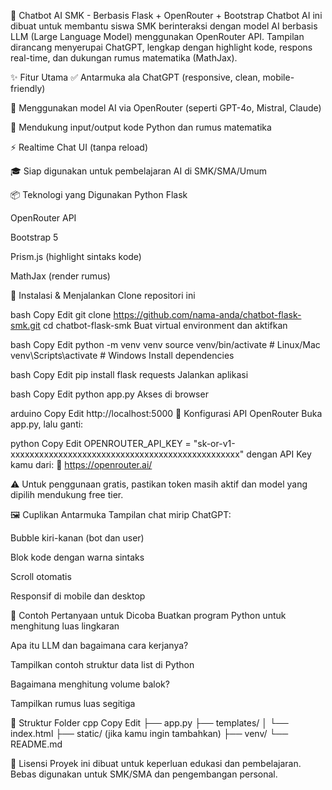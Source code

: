 🤖 Chatbot AI SMK - Berbasis Flask + OpenRouter + Bootstrap
Chatbot AI ini dibuat untuk membantu siswa SMK berinteraksi dengan model AI berbasis LLM (Large Language Model) menggunakan OpenRouter API. Tampilan dirancang menyerupai ChatGPT, lengkap dengan highlight kode, respons real-time, dan dukungan rumus matematika (MathJax).

✨ Fitur Utama
✅ Antarmuka ala ChatGPT (responsive, clean, mobile-friendly)

🧠 Menggunakan model AI via OpenRouter (seperti GPT-4o, Mistral, Claude)

🧮 Mendukung input/output kode Python dan rumus matematika

⚡ Realtime Chat UI (tanpa reload)

🎓 Siap digunakan untuk pembelajaran AI di SMK/SMA/Umum

📦 Teknologi yang Digunakan
Python Flask

OpenRouter API

Bootstrap 5

Prism.js (highlight sintaks kode)

MathJax (render rumus)

🚀 Instalasi & Menjalankan
Clone repositori ini

bash
Copy
Edit
git clone https://github.com/nama-anda/chatbot-flask-smk.git
cd chatbot-flask-smk
Buat virtual environment dan aktifkan

bash
Copy
Edit
python -m venv venv
source venv/bin/activate        # Linux/Mac
venv\Scripts\activate           # Windows
Install dependencies

bash
Copy
Edit
pip install flask requests
Jalankan aplikasi

bash
Copy
Edit
python app.py
Akses di browser

arduino
Copy
Edit
http://localhost:5000
🔑 Konfigurasi API OpenRouter
Buka app.py, lalu ganti:

python
Copy
Edit
OPENROUTER_API_KEY = "sk-or-v1-xxxxxxxxxxxxxxxxxxxxxxxxxxxxxxxxxxxxxxxxxxxxxxxx"
dengan API Key kamu dari:
🔗 https://openrouter.ai/

⚠️ Untuk penggunaan gratis, pastikan token masih aktif dan model yang dipilih mendukung free tier.

🖼️ Cuplikan Antarmuka
Tampilan chat mirip ChatGPT:

Bubble kiri-kanan (bot dan user)

Blok kode dengan warna sintaks

Scroll otomatis

Responsif di mobile dan desktop

🧪 Contoh Pertanyaan untuk Dicoba
Buatkan program Python untuk menghitung luas lingkaran

Apa itu LLM dan bagaimana cara kerjanya?

Tampilkan contoh struktur data list di Python

Bagaimana menghitung volume balok?

Tampilkan rumus luas segitiga

📁 Struktur Folder
cpp
Copy
Edit
├── app.py
├── templates/
│   └── index.html
├── static/  (jika kamu ingin tambahkan)
├── venv/
└── README.md


📌 Lisensi
Proyek ini dibuat untuk keperluan edukasi dan pembelajaran. Bebas digunakan untuk SMK/SMA dan pengembangan personal.